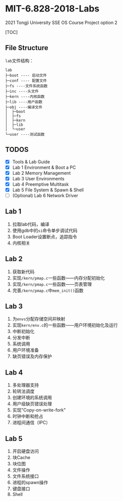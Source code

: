# MIT-6.828-2018-Labs
2021 Tongji University SSE OS Course Project option 2

[TOC]

## File Structure

`lab`文件结构：

```
lab
├─boot ---- 启动文件
├─conf ---- 配置文件
├─fs ----文件系统函数
├─inc ----头文件
├─kern ----内核函数
├─lib ----用户函数
├─obj ----编译文件
│  ├─boot
│  ├─fs
│  ├─kern
│  ├─lib
│  └─user
└─user ----测试函数
```



## TODOS

- [x] Tools & Lab Guide 
- [x] Lab 1 Environment & Boot a PC
- [x] Lab 2 Memory Management
- [x] Lab 3 User Environments
- [x] Lab 4 Preemptive Multitask
- [x] Lab 5 File System & Spawn & Shell
- [ ] (Optional) Lab 6 Network Driver

## Lab 1

1. 拉取lab代码，编译
2. 使用gdb中的`si`命令单步调试代码
3. Boot Loader设置断点，追踪指令
4. 内核相关

## Lab 2

1. 获取新代码
2. 实现`/kern/pmap.c`一些函数——内存分配初始化
3. 实现`/kern/pmap.c`一些函数——页表管理
4. 完善`/kern/pmap.c`中`mem_init()`函数

## Lab 3

1. 为`envs`分配存储空间并映射
2. 实现`kern/env.c`的一些函数——用户环境初始化及运行
3. 中断初始化
4. 分发中断
5. 系统调用
6. 用户环境准备
7. 缺页错误及内存保护

## Lab 4

1. 多处理器支持
2. 轮转法调度
3. 创建环境的系统调用
4. 用户级缺页错误处理
5. 实现"Copy-on-write-fork"
6. 时钟中断和抢占
7. 进程间通信（IPC）

## Lab 5

1. 开启硬盘访问
2. 块Cache
3. 块位图
4. 文件操作
5. 文件系统接口
6. 进程的spawn操作
7. 键盘接口
8. Shell
